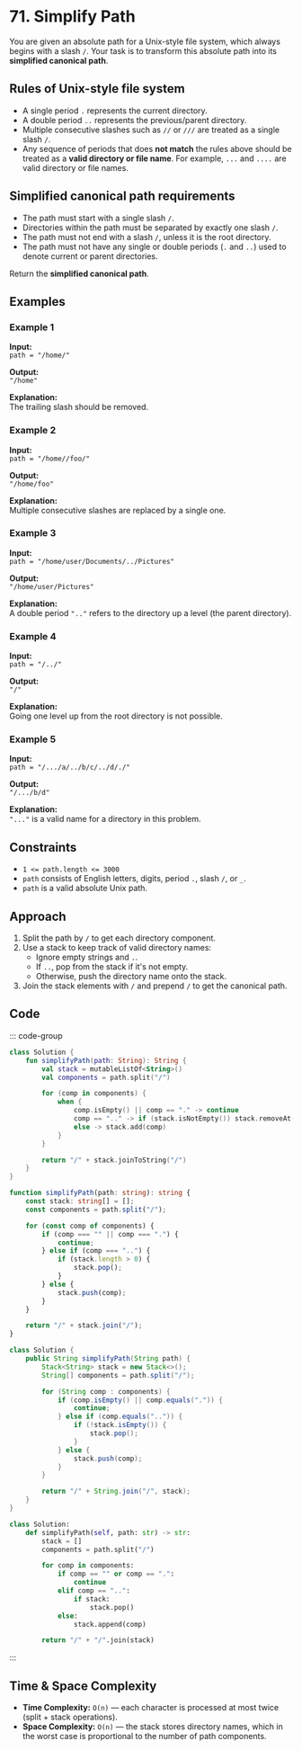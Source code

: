 # 71. Simplify Path

You are given an absolute path for a Unix-style file system, which always begins with a slash `/`. Your task is to transform this absolute path into its **simplified canonical path**.

## Rules of Unix-style file system

- A single period `.` represents the current directory.
- A double period `..` represents the previous/parent directory.
- Multiple consecutive slashes such as `//` or `///` are treated as a single slash `/`.
- Any sequence of periods that does **not match** the rules above should be treated as a **valid directory or file name**. For example, `...` and `....` are valid directory or file names.

## Simplified canonical path requirements

- The path must start with a single slash `/`.
- Directories within the path must be separated by exactly one slash `/`.
- The path must not end with a slash `/`, unless it is the root directory.
- The path must not have any single or double periods (`.` and `..`) used to denote current or parent directories.

Return the **simplified canonical path**.

## Examples

### Example 1

**Input:**  
`path = "/home/"`  

**Output:**  
`"/home"`  

**Explanation:**  
The trailing slash should be removed.

### Example 2

**Input:**  
`path = "/home//foo/"`  

**Output:**  
`"/home/foo"`  

**Explanation:**  
Multiple consecutive slashes are replaced by a single one.

### Example 3

**Input:**  
`path = "/home/user/Documents/../Pictures"`  

**Output:**  
`"/home/user/Pictures"`  

**Explanation:**  
A double period `".."` refers to the directory up a level (the parent directory).

### Example 4

**Input:**  
`path = "/../"`  

**Output:**  
`"/"`  

**Explanation:**  
Going one level up from the root directory is not possible.

### Example 5

**Input:**  
`path = "/.../a/../b/c/../d/./"`  

**Output:**  
`"/.../b/d"`  

**Explanation:**  
`"..."` is a valid name for a directory in this problem.

## Constraints

- `1 <= path.length <= 3000`
- `path` consists of English letters, digits, period `.`, slash `/`, or `_`.
- `path` is a valid absolute Unix path.


## Approach

1. Split the path by `/` to get each directory component.
2. Use a stack to keep track of valid directory names:
   - Ignore empty strings and `.`.
   - If `..`, pop from the stack if it's not empty.
   - Otherwise, push the directory name onto the stack.
3. Join the stack elements with `/` and prepend `/` to get the canonical path.

## Code

::: code-group

```kotlin [Kotlin]
class Solution {
    fun simplifyPath(path: String): String {
        val stack = mutableListOf<String>()
        val components = path.split("/")

        for (comp in components) {
            when {
                comp.isEmpty() || comp == "." -> continue
                comp == ".." -> if (stack.isNotEmpty()) stack.removeAt(stack.size - 1)
                else -> stack.add(comp)
            }
        }

        return "/" + stack.joinToString("/")
    }
}
```

```typescript [TypeScript]
function simplifyPath(path: string): string {
    const stack: string[] = [];
    const components = path.split("/");

    for (const comp of components) {
        if (comp === "" || comp === ".") {
            continue;
        } else if (comp === "..") {
            if (stack.length > 0) {
                stack.pop();
            }
        } else {
            stack.push(comp);
        }
    }

    return "/" + stack.join("/");
}
```

```java [Java]
class Solution {
    public String simplifyPath(String path) {
        Stack<String> stack = new Stack<>();
        String[] components = path.split("/");

        for (String comp : components) {
            if (comp.isEmpty() || comp.equals(".")) {
                continue;
            } else if (comp.equals("..")) {
                if (!stack.isEmpty()) {
                    stack.pop();
                }
            } else {
                stack.push(comp);
            }
        }

        return "/" + String.join("/", stack);
    }
}
```

```python [Python]
class Solution:
    def simplifyPath(self, path: str) -> str:
        stack = []
        components = path.split("/")

        for comp in components:
            if comp == "" or comp == ".":
                continue
            elif comp == "..":
                if stack:
                    stack.pop()
            else:
                stack.append(comp)

        return "/" + "/".join(stack)
```

:::

## Time & Space Complexity

- **Time Complexity:** `O(n)` — each character is processed at most twice (split + stack operations).  
- **Space Complexity:** `O(n)` — the stack stores directory names, which in the worst case is proportional to the number of path components.
